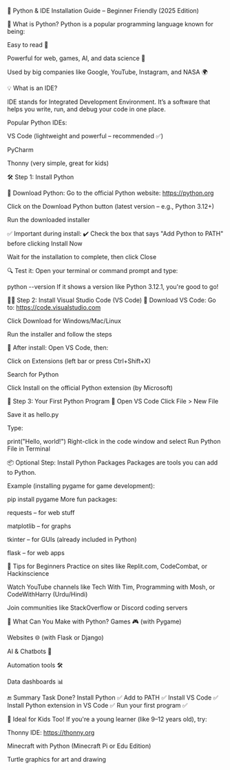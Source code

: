 🐍 Python & IDE Installation Guide – Beginner Friendly (2025 Edition)

📖 What is Python?
Python is a popular programming language known for being:

Easy to read 🧠

Powerful for web, games, AI, and data science 🚀

Used by big companies like Google, YouTube, Instagram, and NASA 🌍

💡 What is an IDE?

IDE stands for Integrated Development Environment.
It’s a software that helps you write, run, and debug your code in one place.

Popular Python IDEs:

VS Code (lightweight and powerful – recommended ✅)

PyCharm

Thonny (very simple, great for kids)

🛠️ Step 1: Install Python

🔗 Download Python:
Go to the official Python website: https://python.org

Click on the Download Python button (latest version – e.g., Python 3.12+)

Run the downloaded installer

✅ Important during install:
✔️ Check the box that says "Add Python to PATH" before clicking Install Now

Wait for the installation to complete, then click Close

🔍 Test it:
Open your terminal or command prompt and type:


python --version
If it shows a version like Python 3.12.1, you're good to go!

🧑‍💻 Step 2: Install Visual Studio Code (VS Code)
🔗 Download VS Code:
Go to: https://code.visualstudio.com

Click Download for Windows/Mac/Linux

Run the installer and follow the steps

🔌 After install:
Open VS Code, then:

Click on Extensions (left bar or press Ctrl+Shift+X)

Search for Python

Click Install on the official Python extension (by Microsoft)

🧪 Step 3: Your First Python Program
🔹 Open VS Code
Click File > New File

Save it as hello.py

Type:


print("Hello, world!")
Right-click in the code window and select Run Python File in Terminal

📦 Optional Step: Install Python Packages
Packages are tools you can add to Python.

Example (installing pygame for game development):


pip install pygame
More fun packages:

requests – for web stuff

matplotlib – for graphs

tkinter – for GUIs (already included in Python)

flask – for web apps

🧠 Tips for Beginners
Practice on sites like Replit.com, CodeCombat, or Hackinscience

Watch YouTube channels like Tech With Tim, Programming with Mosh, or CodeWithHarry (Urdu/Hindi)

Join communities like StackOverflow or Discord coding servers

🤖 What Can You Make with Python?
Games 🎮 (with Pygame)

Websites 🌐 (with Flask or Django)

AI & Chatbots 🤖

Automation tools 🛠️

Data dashboards 📊

🔚 Summary
Task	Done?
Install Python	✅
Add to PATH	✅
Install VS Code	✅
Install Python extension in VS Code	✅
Run your first program	✅

🧒 Ideal for Kids Too!
If you're a young learner (like 9–12 years old), try:

Thonny IDE: https://thonny.org

Minecraft with Python (Minecraft Pi or Edu Edition)

Turtle graphics for art and drawing
